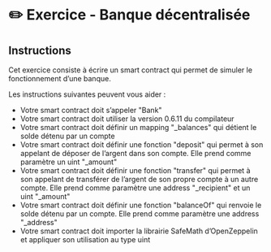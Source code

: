 # ✏️ Exercice - Banque décentralisée

## Instructions

Cet exercice consiste à écrire un smart contract qui permet de simuler le fonctionnement d’une banque.

Les instructions suivantes peuvent vous aider :

- Votre smart contract doit s’appeler "Bank"
- Votre smart contract doit utiliser la version 0.6.11 du compilateur
- Votre smart contract doit définir un mapping "_balances" qui détient le solde détenu par un compte
- Votre smart contract doit définir une fonction "deposit" qui permet à son appelant de déposer de l’argent dans son compte. Elle prend comme paramètre un uint "_amount"
- Votre smart contract doit définir une fonction "transfer" qui permet à son appelant de transférer de l’argent de son propre compte à un autre compte. Elle prend comme paramètre une address "_recipient" et un uint "_amount"
- Votre smart contract doit définir une fonction "balanceOf" qui renvoie le solde détenu par un compte. Elle prend comme paramètre une address "_address"
- Votre smart contract doit importer la librairie SafeMath d’OpenZeppelin et appliquer son utilisation au type uint

